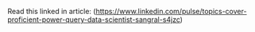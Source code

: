 Read this linked in article:
(https://www.linkedin.com/pulse/topics-cover-proficient-power-query-data-scientist-sangral-s4jzc)

